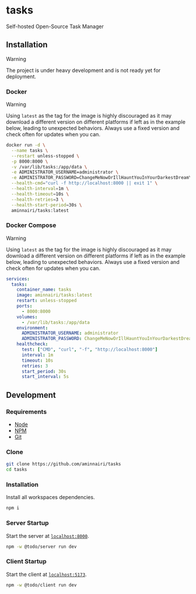 # tasks

Self-hosted Open-Source Task Manager

## Installation

> [!WARNING]
> The project is under heavy development and is not ready yet for deployment.

### Docker

> [!WARNING]
> Using `latest` as the tag for the image is highly discouraged as it may download a different version on different platforms if left as in the example below, leading to unexpected behaviors. Always use a fixed version and check often for updates when you can.

```bash
docker run -d \
  --name tasks \
  --restart unless-stopped \
  -p 8000:8000 \
  -v /var/lib/tasks:/app/data \
  -e ADMINISTRATOR_USERNAME=administrator \
  -e ADMINISTRATOR_PASSWORD=ChangeMeNowOrIllHauntYouInYourDarkestDreamYoullNeverWantToSleepAgainBeware \
  --health-cmd="curl -f http://localhost:8000 || exit 1" \
  --health-interval=1m \
  --health-timeout=10s \
  --health-retries=3 \
  --health-start-period=30s \
  aminnairi/tasks:latest
```

### Docker Compose

> [!WARNING]
> Using `latest` as the tag for the image is highly discouraged as it may download a different version on different platforms if left as in the example below, leading to unexpected behaviors. Always use a fixed version and check often for updates when you can.

```yaml
services:
  tasks:
    container_name: tasks
    image: aminnairi/tasks:latest
    restart: unless-stopped
    ports:
      - 8000:8000
    volumes:
      - /var/lib/tasks:/app/data
    environment:
      ADMINISTRATOR_USERNAME: administrator
      ADMINISTRATOR_PASSWORD: ChangeMeNowOrIllHauntYouInYourDarkestDreamYoullNeverWantToSleepAgainBeware
    healthcheck:
      test: ["CMD", "curl", "-f", "http://localhost:8000"]
      interval: 1m
      timeout: 10s
      retries: 3
      start_period: 30s
      start_interval: 5s
```

## Development

### Requirements

- [Node](https://nodejs.org)
- [NPM](https://npmjs.com)
- [Git](https://git-scm.com/)

### Clone

```bash
git clone https://github.com/aminnairi/tasks
cd tasks
```

### Installation

Install all workspaces dependencies.

```bash
npm i
```

### Server Startup

Start the server at [`localhost:8000`](http://localhost:8000).

```bash
npm -w @todo/server run dev
```

### Client Startup

Start the client at [`localhost:5173`](http://localhost:5173).

```bash
npm -w @todo/client run dev
```